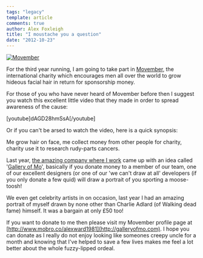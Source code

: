 ```yaml
---
tags: "legacy"
template: article 
comments: true 
author: Alex Foxleigh
title: "I moustache you a question"
date: "2012-10-23"
---
```


[![](http://foxleigh.me/wp-content/uploads/2012/10/mov-image.jpg "Movember")](http://foxleigh.me/wp-content/uploads/2012/10/mov-image.jpg)

For the third year running, I am going to take part in [Movember](http://www.movember.com), the international charity which encourages men all over the world to grow hideous facial hair in return for sponsorship money.

<!-- end -->

For those of you who have never heard of Movember before then I suggest you watch this excellent little video that they made in order to spread awareness of the cause:

\[youtube\]dAGD28hmSsA\[/youtube\]

Or if you can't be arsed to watch the video, here is a quick synopsis:

Me grow hair on face, me collect money from other people for charity, charity use it to research rudy-parts cancers.

Last year, [the amazing company where I work](http://twentysixdigital.com/) came up with an idea called '[Gallery of Mo](http://galleryofmo.com)', basically if you donate money to a member of our team, one of our excellent designers (or one of our 'we can't draw at all' developers (if you only donate a few quid) will draw a portrait of you sporting a moose-toosh!

We even get celebrity artists in on occasion, last year I had an amazing portrait of myself drawn by none other than Charlie Adlard (of Walking dead fame) himself. It was a bargain at only £50 too!

If you want to donate to me then please visit my Movember profile page at [http://www.mobro.co/alexward1981](http://galleryofmo.com). I hope you can donate as I really do not enjoy looking like someones creepy uncle for a month and knowing that I've helped to save a few lives makes me feel a lot better about the whole fuzzy-lipped ordeal.
